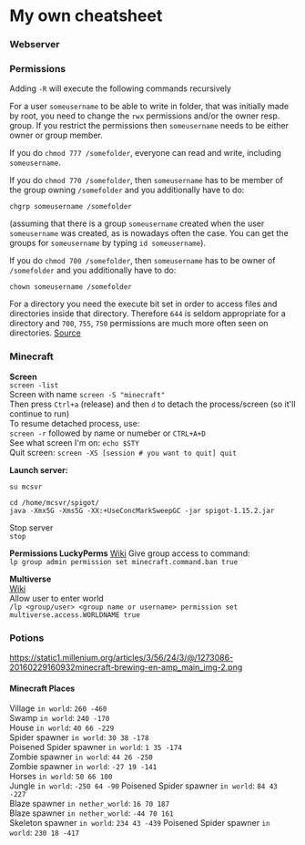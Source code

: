 # My own cheatsheet


### Webserver

### Permissions
Adding `-R` will execute the following commands recursively

For a user `someusername` to be able to write in folder, that was initially made by root, you need to change the `rwx` permissions and/or the owner resp. group. If you restrict the permissions then `someusername` needs to be either owner or group member.

If you do `chmod 777 /somefolder`, everyone can read and write, including `someusername`.

If you do `chmod 770 /somefolder`, then `someusername` has to be member of the group owning `/somefolder` and you additionally have to do:

    chgrp someusername /somefolder
(assuming that there is a group `someusername` created when the user `someusername` was created, as is nowadays often the case. You can get the groups for `someusername` by typing `id someusername`). 

If you do `chmod 700 /somefolder`, then `someusername` has to be owner of `/somefolder` and you additionally have to do:

    chown someusername /somefolder

For a directory you need the execute bit set in order to access files and directories inside that directory. Therefore `644` is seldom appropriate for a directory and `700`, `755`, `750` permissions are much more often seen on directories.
[Source](https://unix.stackexchange.com/a/174793)

### Minecraft


**Screen**  
`screen -list`  
Screen with name `screen -S "minecraft"`  
Then press `Ctrl+a` (release) and then `d` to detach the process/screen (so it'll continue to run)  
To resume detached process, use:  
`screen -r` followed by name or numeber or `CTRL+A+D`  
See what screen I'm on: `echo $STY`  
Quit screen: `screen -XS [session # you want to quit] quit`  
   
**Launch server:**  
``` 
su mcsvr

cd /home/mcsvr/spigot/
java -Xmx5G -Xms5G -XX:+UseConcMarkSweepGC -jar spigot-1.15.2.jar
```  
Stop server     
`stop`

**Permissions LuckyPerms**
[Wiki](https://github.com/lucko/LuckPerms/wiki/Usage)
Give group access to command:  
`lp group admin permission set minecraft.command.ban true`
  
**Multiverse**  
[Wiki](https://github.com/Multiverse/Multiverse-Core/wiki/Permissions)  
Allow user to enter world  
`/lp <group/user> <group name or username> permission set multiverse.access.WORLDNAME true`  

### Potions
https://static1.millenium.org/articles/3/56/24/3/@/1273086-20160229160932minecraft-brewing-en-amp_main_img-2.png

#### Minecraft Places 
Village `in world`:    `260 -460`   
Swamp `in world`: `240 -170`  
House `in world`: `40 66 -229`  
Spider spawner `in world`: `30 38 -178`  
Poisened Spider spawner `in world`: `1 35 -174`  
Zombie spawner `in world`: `44 26 -250`  
Zombie spawner `in world`: `-27 19 -141`  
Horses `in world`: `50 66 100`  
Jungle `in world`: `-250 64 -90`
Poisened Spider spawner `in world`: `84 43 -227`  
Blaze spawner `in nether_world`: `16 70 187`  
Blaze spawner `in nether_world`: `-44 70 161`  
Skeleton spawner `in world`: `234 43 -439`
Poisened Spider spawner `in world`: `230 18 -417`  
